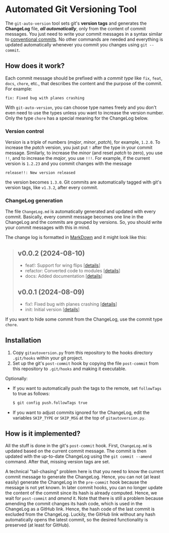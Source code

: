 # Automated Git Versioning Tool

The `git-auto-version` tool sets git's **version tags** and generates the
**ChangeLog** file, _**all automatically**_, only from the content of commit
messages.  You just need to write your commit messages in a syntax similar to
[conventional commits](https://www.conventionalcommits.org/).
No other commands are needed and everything is updated automatically whenever
you commit you changes using `git --commit`.

## How does it work?

Each commit message should be prefixed with a _commit type_ like `fix`, `feat`,
`docs`, `chore`, etc., that describes the content and the purpose of the
commit.  For example:

```git
fix: Fixed bug with planes crashing
```

With `git-auto-version`, you can choose type names freely and you don't even
need to use the types unless you want to increase the version number.  Only the
type `chore` has a special meaning for the ChangeLog below.

### Version control

Version is a triple of numbers (_major_, _minor_, _patch_), for example,
`1.2.0`.  To increase the _patch_ version, you just put `!` after the type in
your commit message.  Similarly, to increase the _minor_ (and reset _patch_ to
zero), you use `!!`, and to increase the _major_, you use `!!!`.  For example,
if the current version is `1.2.23` and you commit changes with the message
```git
release!!: New version released
```
the version becomes `1.3.0`.  Git commits are automatically tagged with git's
version tags, like `v1.3.2`, after every commit.

### ChangeLog generation

The file `ChangeLog.md` is automatically generated and updated with every
commit.  Basically, every commit message becomes one line in the ChangeLog and
the commits are grouped by versions.  So, you should write your commit messages
with this in mind.

The change log is formatted in [MarkDown](https://www.markdownguide.org/) and
it might look like this:

> ## v0.0.2 (2024-08-10)
>
> * feat!: Support for wing flips [[details](https://github.com/cbboyan/solverpy/commit/249e817)]
> * refactor: Converted code to modules [[details](https://github.com/cbboyan/solverpy/commit/249e817)]
> * docs: Added documentation [[details](https://github.com/cbboyan/solverpy/commit/6c9ba77)]
>
> ## v0.0.1 (2024-08-09)
>
> * fix!: Fixed bug with planes crashing [[details](https://github.com/cbboyan/solverpy/commit/249e817)]
> * init: Initial version [[details](https://github.com/cbboyan/solverpy/commit/6c9ba77)]

If you want to hide some commit from the ChangeLog, use the commit type `chore`.

## Installation

1. Copy `gitautoversion.py` from this repository to the hooks directory
   `.git/hooks` within your git project.
2. Set up the git's `post-commit` hook by copying the file `post-commit` from
   this repository to `.git/hooks` and making it executable.

Optionally:

* If you want to automatically push the tags to the remote, set `followTags` to
  true as follows:
  ```bash
  $ git config push.followTags true
  ```

* If you want to adjust commits ignored for the ChangeLog, edit the variables
  `SKIP_TYPE` or `SKIP_MSG` at the top of `gitautoversion.py`.

## How is it implemented?

All the stuff is done in the git's `post-commit` hook.  First, `ChangeLog.md`
is updated based on the current commit message.  The commit is then updated
with the up-to-date ChangeLog using the `git commit --amend` command.  After
that, missing version tags are set.

A technical "tail-chasing" problem here is that you need to know the current
commit message to generate the ChangeLog.  Hence, you can not (at least easily)
generate the ChangeLog in the `pre-commit` hook because the message is not yet
known.  In later commit hooks, you can no longer update the content of the
commit since its hash is already computed.  Hence, we wait for `post-commit`
and _amend_ it.  Note that there is still a problem because amending the commit
changes its hash code, which is used in the ChangeLog as a GitHub link.  Hence,
the hash code of the last commit is excluded from the ChangeLog.  Luckily, the
GitHub link without any hash automatically opens the latest commit, so the
desired functionality is preserved (at least for GitHub).



